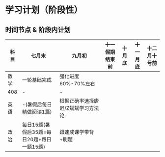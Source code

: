 # 学习计划（阶段性）
## 时间节点 & 阶段内计划
|  科目   | 七月末  |   九月初   |  十一假期结束前 |  十月底 | 十一月底 |  十二月十号前 |
|  ----  | ----  |  ----  | ----  |  ----  | ----  |  ----  |
| 数学  | 一轮基础完成 |  强化进度60%-70%左右 |
| 408  | - |-|
| 英语  | -(暑假后每日精做阅读1篇) |根据正确率选择唐迟/Z斌斌学习方法论|
| 政治  | 每日15题(暑假后35题=每日20题+每日一题15题) |跟速成课学带背+刷题|